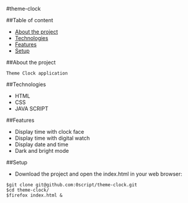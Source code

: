 #theme-clock

##Table of content
* [About the project](#about-the-project)
* [Technologies](#technologies)
* [Features](#features)
* [Setup](#setup)

##About the project

    Theme Clock application

##Technologies

* HTML 
* CSS
* JAVA SCRIPT

##Features

* Display time with clock face
* Display time with digital watch
* Display date and time
* Dark and bright mode

##Setup

* Download the project and open the index.html in your web browser:
 
```shell
$git clone git@github.com:0script/theme-clock.git
$cd theme-clock/
$firefox index.html &
```
